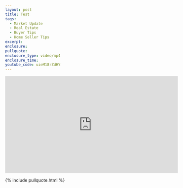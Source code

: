 ```yaml
---
layout: post
title: Test
tags:
  - Market Update
  - Real Estate
  - Buyer Tips
  - Home Seller Tips
excerpt:
enclosure:
pullquote:
enclosure_type: video/mp4
enclosure_time:
youtube_code: uieM18rZdHY
---
```

<iframe width="560" height="315" src="https://www.youtube.com/embed/{{post.youtube_code}}" frameborder="0" allowfullscreen></iframe>

{% include pullquote.html %}

